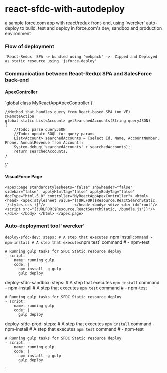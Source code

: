 # react-sfdc-with-autodeploy
a sample force.com app with react/redux front-end, using 'wercker' auto-deploy to build, test and deploy in force.com's dev, sandbox and production environment

### Flow of deployment
`'React-Redux' SPA -> bundled using 'webpack' ->  Zipped and Deployed as static resource using 'jsforce-deploy' `

### Communication between React-Redux SPA and SalesForce back-end
#### ApexController
`global class MyReactAppApexController {    
    
    //Method that handles query from React-based SPA (on VF)
    @RemoteAction
    global static List<Account> getSearchedAccounts(String queryJSON) 
    {
       	//Todo: parse queryJSON
       	//Todo: update SOQL for query params
        List<Account> searchedAccounts = [select Id, Name, AccountNumber, Phone, AnnualRevenue from Account];
        System.debug('searchedAccounts' + searchedAccounts);
        return searchedAccounts;
    }
}`

#### VisualForce Page
`<apex:page standardstylesheets="false" showheader="false" sidebar="false"  applyHtmlTag="false" applyBodyTag="false" docType="html-5.0"
           controller="MyReactAppApexController">
    <html>
        <head>
            <apex:stylesheet value="{!URLFOR($Resource.ReactSearchStatic, '/styles.css')}"/>            
        </head>
        <body>
            <div>
                <div id="root"/>
                <script src="{!URLFOR($Resource.ReactSearchStatic,'/bundle.js')}"/>
            </div>
        </body>
    </html>
</apex:page>`

### Auto-deployment tool 'wercker'
`deploy-sfdc-dev:
  steps:
    # A step that executes `npm install` command
    - npm-install
    # A step that executes `npm test` command
    # - npm-test

    # Running gulp tasks for SFDC Static resource deploy
    - script:
        name: running gulp
        code: |
          npm install -g gulp
          gulp deploy

deploy-sfdc-sandbox:
  steps:
    # A step that executes `npm install` command
    - npm-install
    # A step that executes `npm test` command
    # - npm-test

    # Running gulp tasks for SFDC Static resource deploy
    - script:
        name: running gulp
        code: |
          gulp deploy

deploy-sfdc-prod:
  steps:
    # A step that executes `npm install` command
    - npm-install
    # A step that executes `npm test` command
    # - npm-test

    # Running gulp tasks for SFDC Static resource deploy
    - script:
        name: running gulp
        code: |
          npm install -g gulp
          gulp deploy
`
